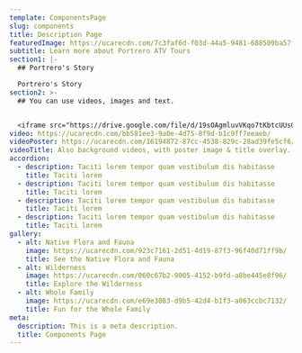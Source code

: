 ```yaml
---
template: ComponentsPage
slug: components
title: Description Page
featuredImage: https://ucarecdn.com/7c3faf6d-f03d-44a5-9481-688509ba57fd/
subtitle: Learn more about Portrero ATV Tours
section1: |-
  ## Portrero's Story

  Portrero's Story
section2: >-
  ## You can use videos, images and text.


  <iframe src="https://drive.google.com/file/d/19sOAgmluvVKqo7tKbtcUUsGdtBG-e0Xq/preview" width="640" height="480" allow="autoplay"></iframe>
video: https://ucarecdn.com/bb581ee3-9a0e-4d75-8f9d-b1c9ff7eeaeb/
videoPoster: https://ucarecdn.com/16194872-87cc-4538-829c-28ad39fe5cf6/
videoTitle: Also background videos, with poster image & title overlay.
accordion:
  - description: Taciti lorem tempor quam vestibulum dis habitasse
    title: Taciti lorem
  - description: Taciti lorem tempor quam vestibulum dis habitasse
    title: Taciti lorem
  - description: Taciti lorem tempor quam vestibulum dis habitasse
    title: Taciti lorem
  - description: Taciti lorem tempor quam vestibulum dis habitasse
    title: Taciti lorem
gallery:
  - alt: Native Flora and Fauna
    image: https://ucarecdn.com/923c7161-2d51-4d19-87f3-96f40d71ff9b/
    title: See the Native Flora and Fauna
  - alt: Wilderness
    image: https://ucarecdn.com/060c67b2-9005-4152-b9fd-a8be445e8f96/
    title: Explore the Wilderness
  - alt: Whole Family
    image: https://ucarecdn.com/e69e3083-d9b5-42d4-b1f3-a063ccbc7132/
    title: Fun for the Whole Family
meta:
  description: This is a meta description.
  title: Components Page
---
```

